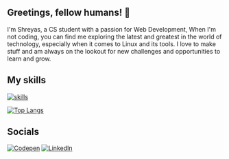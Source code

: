 

## Greetings, fellow humans! 🤖
I'm Shreyas, a CS student with a passion for Web Development, 
When I'm not coding, you can find me exploring the latest and greatest in the world of technology, especially when it comes to Linux and its tools. I love to make stuff and am always on the lookout for new challenges and opportunities to learn and grow.


## My skills

[![skills](https://skillicons.dev/icons?i=js,react,tailwind,sass,nodejs,express,html,css,vim&theme=dark)](https://skillicons.dev)

[![Top Langs](https://github-readme-stats.vercel.app/api/top-langs/?username=shreyasnair02&hide_progress=false&layout=compact&theme=github_dark)](https://github.com/shreyasnair02/)
## Socials

[![Codepen](https://img.shields.io/badge/codepen-white?&style=for-the-badge&logo=codepen&logoColor=black)](https://codepen.io/Nairobi02) [![LinkedIn](https://img.shields.io/badge/-linkedin-white?style=for-the-badge&logo=linkedin&logoColor=blue)](https://www.linkedin.com/in/shreyas-nair-40a818245/)


<!-- ### Hi there 👋 -->

<!--
**shreyasnair02/shreyasnair02** is a ✨ _special_ ✨ repository because its `README.md` (this file) appears on your GitHub profile.

Here are some ideas to get you started:

- 🔭 I’m currently working on ...
- 🌱 I’m currently learning ...
- 👯 I’m looking to collaborate on ...
- 🤔 I’m looking for help with ...
- 💬 Ask me about ...
- 📫 How to reach me: ...
- 😄 Pronouns: ...
- ⚡ Fun fact: ...
-->
